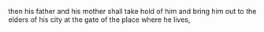then his father and his mother shall take hold of him and bring him out to the elders of his city at the gate of the place where he lives,
